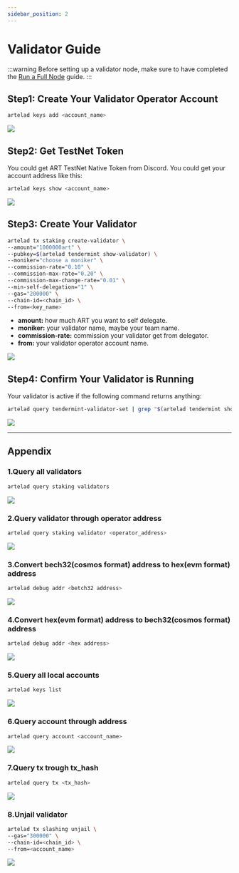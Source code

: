 ```yaml
---
sidebar_position: 2
---
```


# Validator Guide

:::warning
Before setting up a validator node, make sure to have completed the [Run a Full Node](../node/run-full-node) guide.
:::

## Step1: Create Your Validator Operator Account
```bash
artelad keys add <account_name>
```
![](./img/v1.png)

## Step2: Get TestNet Token
You could get ART TestNet Native Token from Discord. 
You could get your account address like this:

```bash
artelad keys show <account_name>
```
![](./img/v2.png)

## Step3: Create Your Validator

```bash
artelad tx staking create-validator \
--amount="1000000art" \
--pubkey=$(artelad tendermint show-validator) \
--moniker="choose a moniker" \
--commission-rate="0.10" \
--commission-max-rate="0.20" \
--commission-max-change-rate="0.01" \
--min-self-delegation="1" \
--gas="200000" \
--chain-id=<chain_id> \
--from=<key_name>
```
* **amount:** how much ART you want to self delegate.
* **moniker:** your validator name, maybe your team name.
* **commission-rate:** commission your validator get from delegator.
* **from:** your validator operator account name.

![](./img/v8.png)

## Step4: Confirm Your Validator is Running

Your validator is active if the following command returns anything:

```bash
artelad query tendermint-validator-set | grep "$(artelad tendermint show-address)"
```
![](./img/v16.png)

---

## Appendix

### 1.Query all validators
```bash
artelad query staking validators
```

![](./img/v17.jpg)

### 2.Query validator through operator address

```bash
artelad query staking validator <operator_address>
```

![](./img/v18.jpg)

### 3.Convert bech32(cosmos format) address to hex(evm format) address

```bash
artelad debug addr <betch32 address>
```

![](./img/v3.png)

### 4.Convert hex(evm format) address to bech32(cosmos format) address

```bash
artelad debug addr <hex address>
```

![](./img/v20.jpg)

### 5.Query all local accounts

```bash
artelad keys list
```

![](./img/v4.png)

### 6.Query account through address

```bash
artelad query account <account_name>
```

![](./img/v7.png)

### 7.Query tx trough tx_hash

```bash
artelad query tx <tx_hash>
```

![](./img/v19.png)

### 8.Unjail validator

```bash
artelad tx slashing unjail \
--gas="300000" \
--chain-id=<chain_id> \
--from=<account_name>
```

![](./img/v15.png)







